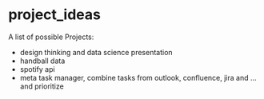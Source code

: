 # project_ideas

A list of possible Projects:
- design thinking and data science presentation
- handball data
- spotify api
- meta task manager, combine tasks from outlook, confluence, jira and ... and prioritize
